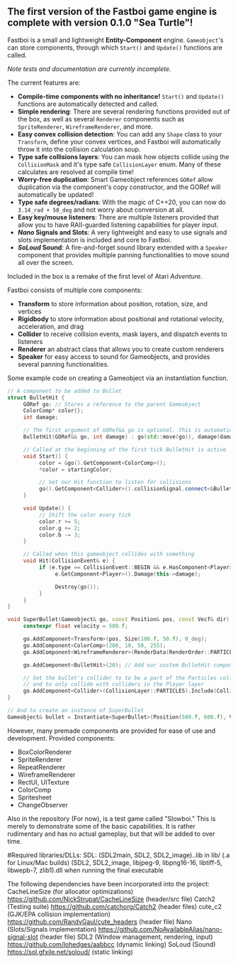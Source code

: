 ## The first version of the Fastboi game engine is complete with version 0.1.0 "Sea Turtle"!

Fastboi is a small and lightweight **Entity-Component** engine. `Gameobject`'s can store components, through which `Start()` and `Update()` functions are called.

*Note tests and documentation are currently incomplete.*

The current features are:
- **Compile-time components with no inheritance!** `Start()` and `Update()` functions are automatically detected and called.
- **Simple rendering**: There are several rendering functions provided out of the box, as well as several `Renderer` components such as `SpriteRenderer`, `WireframeRenderer`, and more.
- **Easy convex collision detection**: You can add any `Shape` class to your `Transform`, define your convex vertices, and Fastboi will automatically throw it into the collision calculation soup.
- **Type safe collisions layers**: You can mask how objects collide using the `CollisionMask` and it's type safe `CollisionLayer` enum. Many of these calculates are resolved at compile time!
- **Worry-free duplication**: Smart Gameobject references `GORef` allow duplication via the component's copy constructor, and the GORef will automatically be updated!
- **Type safe degrees/radians**: With the magic of C++20, you can now do `3.14_rad + 50_deg` and not worry about conversion at all.
- **Easy key/mouse listeners**: There are multiple listeners provided that allow you to have RAII-guarded listening capabilities for player input.
- ***Nano* Signals and Slots**: A very lightweight and easy to use signals and slots implementation is included and core to Fastboi.
- ***SoLoud* Sound**: A fire-and-forget sound library extended with a `Speaker` component that provides multiple panning functionalities to move sound all over the screen.

Included in the box is a remake of the first level of Atari *Adventure*.

Fastboi consists of multiple core components:
* **Transform** to store information about position, rotation, size, and vertices
* **Rigidbody** to store information about positional and rotational velocity, acceleration, and drag
* **Collider** to receive collision events, mask layers, and dispatch events to listeners
* **Renderer** an abstract class that allows you to create custom renderers
* **Speaker** for easy access to sound for Gameobjects, and provides several panning functionalities.

Some example code on creating a Gameobject via an instantiation function.

```cpp
// A component to be added to Bullet
struct BulletHit {
     GORef go; // Stores a reference to the parent Gameobject
     ColorComp* color{};
     int damage;

     // The first argument of GORef&& go is optional. This is automatically detected.
     BulletHit(GORef&& go, int damage) : go(std::move(go)), damage(damage) { }

     // Called at the beginning of the first tick BulletHit is active
     void Start() {
          color = &go().GetComponent<ColorComp>();
          *color = startingColor;

          // Set our Hit function to listen for collisions
          go().GetComponent<Collider>().collisionSignal.connect<&BulletHit::Hit>(this);
     }

     void Update() {
          // Shift the color every tick
          color.r += 5;
          color.g += 2;
          color.b -= 3;
     }

     // Called when this gameobject collides with something
     void Hit(CollisionEvent& e) {
          if (e.type == CollisionEvent::BEGIN && e.HasComponent<Player>()) {
               e.GetComponent<Player>().Damage(this->damage);

               Destroy(go());
          }
     }
}

void SuperBullet(Gameobject& go, const Position& pos, const Vecf& dir) {
     constexpr float velocity = 500.f;

     go.AddComponent<Transform>(pos, Size(100.f, 50.f), 0_deg);
     go.AddComponent<ColorComp>(200, 10, 50, 255);
     go.AddComponent<WireframeRenderer>(RenderData(RenderOrder::PARTICLES));

     go.AddComponent<BulletHit>(20); // Add our custom BulletHit component with a damage of 20

     // Set the bullet's collider to to be a part of the Particles collision layer,
     // and to only collide with colliders in the Player layer
     go.AddComponent<Collider>(CollisionLayer::PARTICLES).Include(CollisionLayer::Player);
}

// And to create an instance of SuperBullet
Gameobject& bullet = Instantiate<SuperBullet>(Position(500.f, 600.f), Vecf(2,1).normalized());
```

However, many premade components are provided for ease of use and development. Provided components:
* BoxColorRenderer
* SpriteRenderer
* RepeatRenderer
* WireframeRenderer
* RectUI, UITexture
* ColorComp
* Spritesheet
* ChangeObserver

Also in the repository (For now), is a test game called "Slowboi." This is merely to demonstrate some of the basic capabilities.
It is rather rudimentary and has no actual gameplay, but that will be added to over time.

#Required libraries/DLLs:
SDL: (SDL2main, SDL2, SDL2_image)..lib in lib/ (.a for Linux/Mac builds)
     (SDL2, SDL2_image, libjpeg-9, libpng16-16, libtiff-5, libwepb-7, zlib1).dll when running the final executable

The following dependencies have been incorporated into the project:
CacheLineSize (for allocator optimizations) https://github.com/NickStrupat/CacheLineSize (header/src file)
Catch2 (Testing suite) https://github.com/catchorg/Catch2 (header files)
cute_c2 (GJK/EPA collision implementation) https://github.com/RandyGaul/cute_headers (header file)
Nano (Slots/Signals implementation) https://github.com/NoAvailableAlias/nano-signal-slot (header file)
SDL2 (Window management, rendering, input) https://github.com/lohedges/aabbcc (dynamic linking)
SoLoud (Sound) https://sol.gfxile.net/soloud/ (static linking)
